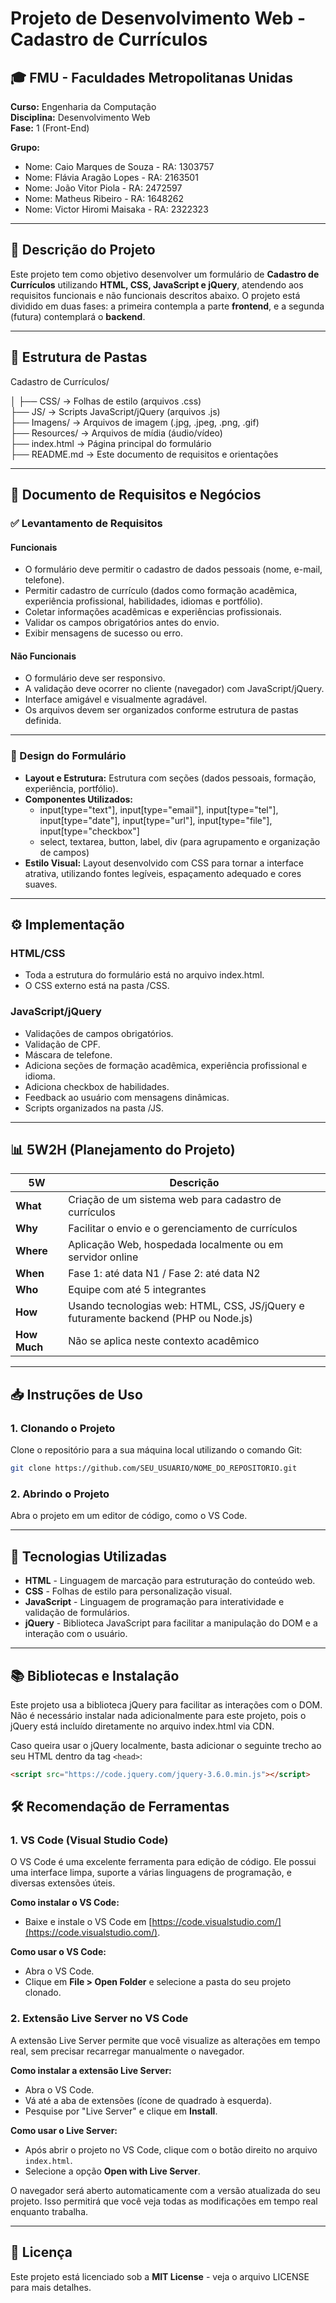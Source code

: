 # Projeto de Desenvolvimento Web - Cadastro de Currículos

## 🎓 FMU - Faculdades Metropolitanas Unidas  
**Curso:** Engenharia da Computação  
**Disciplina:** Desenvolvimento Web  
**Fase:** 1 (Front-End) 

**Grupo:**   
- Nome: Caio Marques de Souza - RA: 1303757
- Nome: Flávia Aragão Lopes - RA: 2163501
- Nome: João Vitor Piola - RA: 2472597
- Nome: Matheus Ribeiro - RA: 1648262
- Nome: Victor Hiromi Maisaka - RA: 2322323

---

## 📌 Descrição do Projeto
Este projeto tem como objetivo desenvolver um formulário de **Cadastro de Currículos** utilizando **HTML, CSS, JavaScript e jQuery**, atendendo aos requisitos funcionais e não funcionais descritos abaixo. O projeto está dividido em duas fases: a primeira contempla a parte **frontend**, e a segunda (futura) contemplará o **backend**.

---

## 📂 Estrutura de Pastas

Cadastro de Currículos/

│
├── CSS/                → Folhas de estilo (arquivos .css)  
├── JS/                 → Scripts JavaScript/jQuery (arquivos .js)  
├── Imagens/            → Arquivos de imagem (.jpg, .jpeg, .png, .gif)  
├── Resources/          → Arquivos de mídia (áudio/vídeo)  
├── index.html          → Página principal do formulário  
├── README.md           → Este documento de requisitos e orientações

---

## 📄 Documento de Requisitos e Negócios

### ✅ Levantamento de Requisitos

#### Funcionais
- O formulário deve permitir o cadastro de dados pessoais (nome, e-mail, telefone).
- Permitir cadastro de currículo (dados como formação acadêmica, experiência profissional, habilidades, idiomas e portfólio).
- Coletar informações acadêmicas e experiências profissionais.
- Validar os campos obrigatórios antes do envio.
- Exibir mensagens de sucesso ou erro.

#### Não Funcionais
- O formulário deve ser responsivo.
- A validação deve ocorrer no cliente (navegador) com JavaScript/jQuery.
- Interface amigável e visualmente agradável.
- Os arquivos devem ser organizados conforme estrutura de pastas definida.

---

### 🎨 Design do Formulário

- **Layout e Estrutura:** Estrutura com seções (dados pessoais, formação, experiência, portfólio).
- **Componentes Utilizados:**  
  - input[type="text"], input[type="email"], input[type="tel"], input[type="date"], input[type="url"], input[type="file"], input[type="checkbox"]
  - select, textarea, button, label, div (para agrupamento e organização de campos)
- **Estilo Visual:** Layout desenvolvido com CSS para tornar a interface atrativa, utilizando fontes legíveis, espaçamento adequado e cores suaves.

---

## ⚙️ Implementação

### HTML/CSS
- Toda a estrutura do formulário está no arquivo index.html.
- O CSS externo está na pasta /CSS.

### JavaScript/jQuery
- Validações de campos obrigatórios.
- Validação de CPF.
- Máscara de telefone.
- Adiciona seções de formação acadêmica, experiência profissional e idioma.
- Adiciona checkbox de habilidades.
- Feedback ao usuário com mensagens dinâmicas.
- Scripts organizados na pasta /JS.

---

## 📊 5W2H (Planejamento do Projeto)

| 5W      | Descrição                                                       |
|---------|------------------------------------------------------------------|
| **What**   | Criação de um sistema web para cadastro de currículos         |
| **Why**    | Facilitar o envio e o gerenciamento de currículos             |
| **Where**  | Aplicação Web, hospedada localmente ou em servidor online     |
| **When**   | Fase 1: até data N1 / Fase 2: até data N2                     |
| **Who**    | Equipe com até 5 integrantes                                   |
| **How**    | Usando tecnologias web: HTML, CSS, JS/jQuery e futuramente backend (PHP ou Node.js) |
| **How Much** | Não se aplica neste contexto acadêmico                      |

---

## 📥 Instruções de Uso

### 1. Clonando o Projeto

Clone o repositório para a sua máquina local utilizando o comando Git:

```bash
git clone https://github.com/SEU_USUARIO/NOME_DO_REPOSITORIO.git
```

### 2. Abrindo o Projeto


Abra o projeto em um editor de código, como o VS Code.

---

## 🚀 Tecnologias Utilizadas

- **HTML** - Linguagem de marcação para estruturação do conteúdo web.
- **CSS** - Folhas de estilo para personalização visual.
- **JavaScript** - Linguagem de programação para interatividade e validação de formulários.
- **jQuery** - Biblioteca JavaScript para facilitar a manipulação do DOM e a interação com o usuário.

---

## 📚 Bibliotecas e Instalação

Este projeto usa a biblioteca jQuery para facilitar as interações com o DOM. Não é necessário instalar nada adicionalmente para este projeto, pois o jQuery está incluído diretamente no arquivo index.html via CDN.

Caso queira usar o jQuery localmente, basta adicionar o seguinte trecho ao seu HTML dentro da tag `<head>`:

```html
<script src="https://code.jquery.com/jquery-3.6.0.min.js"></script>
```

## 🛠️ Recomendação de Ferramentas

### 1. VS Code (Visual Studio Code)

O VS Code é uma excelente ferramenta para edição de código. Ele possui uma interface limpa, suporte a várias linguagens de programação, e diversas extensões úteis.

**Como instalar o VS Code:**
- Baixe e instale o VS Code em [https://code.visualstudio.com/](https://code.visualstudio.com/).

**Como usar o VS Code:**
- Abra o VS Code.
- Clique em **File > Open Folder** e selecione a pasta do seu projeto clonado.

### 2. Extensão Live Server no VS Code

A extensão Live Server permite que você visualize as alterações em tempo real, sem precisar recarregar manualmente o navegador.

**Como instalar a extensão Live Server:**
- Abra o VS Code.
- Vá até a aba de extensões (ícone de quadrado à esquerda).
- Pesquise por "Live Server" e clique em **Install**.

**Como usar o Live Server:**
- Após abrir o projeto no VS Code, clique com o botão direito no arquivo `index.html`.
- Selecione a opção **Open with Live Server**.

O navegador será aberto automaticamente com a versão atualizada do seu projeto. Isso permitirá que você veja todas as modificações em tempo real enquanto trabalha.

---

## 📜 Licença

Este projeto está licenciado sob a **MIT License** - veja o arquivo LICENSE para mais detalhes.
